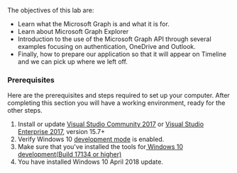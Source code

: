 The objectives of this lab are:

- Learn what the Microsoft Graph is and what it is for.
- Learn about Microsoft Graph Explorer
- Introduction to the use of the Microsoft Graph API through several examples focusing on authentication, OneDrive and Outlook.
- Finally, how to prepare our application so that it will appear on Timeline and we can pick up where we left off.

### Prerequisites

Here are the prerequisites and steps required to set up your computer. After completing this section you will have a working environment, ready for the other steps.

1. Install or update [Visual Studio Community 2017](https://www.visualstudio.com/vs/) or [Visual Studio Enterprise 2017](https://www.visualstudio.com/vs/), version 15.7+
2. Verify Windows 10 [development mode](https://docs.microsoft.com/windows/uwp/get-started/enable-your-device-for-development#accessing-settings-for-developers) is enabled.
3. Make sure that you've installed the tools for[ Windows 10 development(Build 17134 or higher)](https://developer.microsoft.com/windows/downloads)
4. You have installed Windows 10 April 2018 update.
